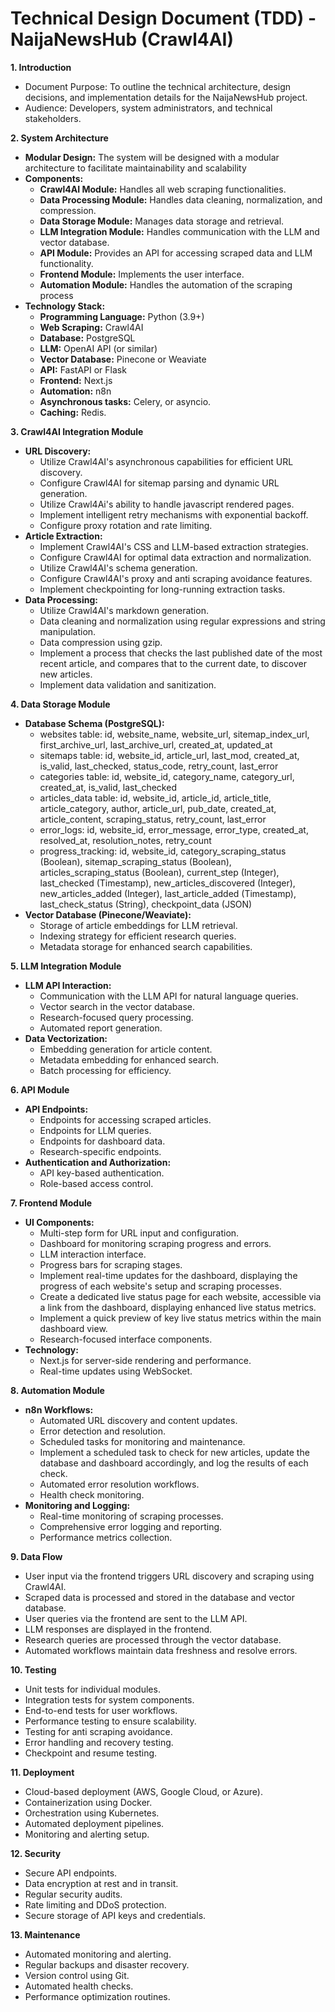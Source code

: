  # Technical Design Document (TDD) - NaijaNewsHub (Crawl4AI)

**1. Introduction**

* Document Purpose: To outline the technical architecture, design decisions, and implementation details for the NaijaNewsHub project.  
* Audience: Developers, system administrators, and technical stakeholders.

**2. System Architecture**

* **Modular Design:** The system will be designed with a modular architecture to facilitate maintainability and scalability  
* **Components:**  
  * **Crawl4AI Module:** Handles all web scraping functionalities.  
  * **Data Processing Module:** Handles data cleaning, normalization, and compression.  
  * **Data Storage Module:** Manages data storage and retrieval.  
  * **LLM Integration Module:** Handles communication with the LLM and vector database.  
  * **API Module:** Provides an API for accessing scraped data and LLM functionality.  
  * **Frontend Module:** Implements the user interface.  
  * **Automation Module:** Handles the automation of the scraping process  
* **Technology Stack:**  
  * **Programming Language:** Python (3.9+)  
  * **Web Scraping:** Crawl4AI  
  * **Database:** PostgreSQL  
  * **LLM:** OpenAI API (or similar)  
  * **Vector Database:** Pinecone or Weaviate  
  * **API:** FastAPI or Flask  
  * **Frontend:** Next.js  
  * **Automation:** n8n  
  * **Asynchronous tasks:** Celery, or asyncio.  
  * **Caching:** Redis.

**3. Crawl4AI Integration Module**

* **URL Discovery:**  
  * Utilize Crawl4AI's asynchronous capabilities for efficient URL discovery.  
  * Configure Crawl4AI for sitemap parsing and dynamic URL generation.  
  * Utilize Crawl4Ai's ability to handle javascript rendered pages.  
  * Implement intelligent retry mechanisms with exponential backoff.  
  * Configure proxy rotation and rate limiting.  
* **Article Extraction:**  
  * Implement Crawl4AI's CSS and LLM-based extraction strategies.  
  * Configure Crawl4AI for optimal data extraction and normalization.  
  * Utilize Crawl4AI's schema generation.  
  * Configure Crawl4AI's proxy and anti scraping avoidance features.  
  * Implement checkpointing for long-running extraction tasks.  
* **Data Processing:**  
  * Utilize Crawl4AI's markdown generation.  
  * Data cleaning and normalization using regular expressions and string manipulation.  
  * Data compression using gzip.  
  * Implement a process that checks the last published date of the most recent article, and compares that to the current date, to discover new articles.  
  * Implement data validation and sanitization.

**4. Data Storage Module**

* **Database Schema (PostgreSQL):**  
  * websites table: id, website_name, website_url, sitemap_index_url, first_archive_url, last_archive_url, created_at, updated_at  
  * sitemaps table: id, website_id, article_url, last_mod, created_at, is_valid, last_checked, status_code, retry_count, last_error  
  * categories table: id, website_id, category_name, category_url, created_at, is_valid, last_checked  
  * articles_data table: id, website_id, article_id, article_title, article_category, author, article_url, pub_date, created_at, article_content, scraping_status, retry_count, last_error  
  * error_logs: id, website_id, error_message, error_type, created_at, resolved_at, resolution_notes, retry_count  
  * progress_tracking: id, website_id, category_scraping_status (Boolean), sitemap_scraping_status (Boolean), articles_scraping_status (Boolean), current_step (Integer), last_checked (Timestamp), new_articles_discovered (Integer), new_articles_added (Integer), last_article_added (Timestamp), last_check_status (String), checkpoint_data (JSON)  
* **Vector Database (Pinecone/Weaviate):**  
  * Storage of article embeddings for LLM retrieval.  
  * Indexing strategy for efficient research queries.  
  * Metadata storage for enhanced search capabilities.

**5. LLM Integration Module**

* **LLM API Interaction:**  
  * Communication with the LLM API for natural language queries.  
  * Vector search in the vector database.  
  * Research-focused query processing.  
  * Automated report generation.  
* **Data Vectorization:**  
  * Embedding generation for article content.  
  * Metadata embedding for enhanced search.  
  * Batch processing for efficiency.

**6. API Module**

* **API Endpoints:**  
  * Endpoints for accessing scraped articles.  
  * Endpoints for LLM queries.  
  * Endpoints for dashboard data.  
  * Research-specific endpoints.  
* **Authentication and Authorization:**  
  * API key-based authentication.  
  * Role-based access control.

**7. Frontend Module**

* **UI Components:**  
  * Multi-step form for URL input and configuration.  
  * Dashboard for monitoring scraping progress and errors.  
  * LLM interaction interface.  
  * Progress bars for scraping stages.  
  * Implement real-time updates for the dashboard, displaying the progress of each website's setup and scraping processes.  
  * Create a dedicated live status page for each website, accessible via a link from the dashboard, displaying enhanced live status metrics.  
  * Implement a quick preview of key live status metrics within the main dashboard view.  
  * Research-focused interface components.  
* **Technology:**  
  * Next.js for server-side rendering and performance.  
  * Real-time updates using WebSocket.

**8. Automation Module**

* **n8n Workflows:**  
  * Automated URL discovery and content updates.  
  * Error detection and resolution.  
  * Scheduled tasks for monitoring and maintenance.  
  * Implement a scheduled task to check for new articles, update the database and dashboard accordingly, and log the results of each check.  
  * Automated error resolution workflows.  
  * Health check monitoring.  
* **Monitoring and Logging:**  
  * Real-time monitoring of scraping processes.  
  * Comprehensive error logging and reporting.  
  * Performance metrics collection.

**9. Data Flow**

* User input via the frontend triggers URL discovery and scraping using Crawl4AI.  
* Scraped data is processed and stored in the database and vector database.  
* User queries via the frontend are sent to the LLM API.  
* LLM responses are displayed in the frontend.  
* Research queries are processed through the vector database.  
* Automated workflows maintain data freshness and resolve errors.

**10. Testing**

* Unit tests for individual modules.  
* Integration tests for system components.  
* End-to-end tests for user workflows.  
* Performance testing to ensure scalability.  
* Testing for anti scraping avoidance.  
* Error handling and recovery testing.  
* Checkpoint and resume testing.

**11. Deployment**

* Cloud-based deployment (AWS, Google Cloud, or Azure).  
* Containerization using Docker.  
* Orchestration using Kubernetes.  
* Automated deployment pipelines.  
* Monitoring and alerting setup.

**12. Security**

* Secure API endpoints.  
* Data encryption at rest and in transit.  
* Regular security audits.  
* Rate limiting and DDoS protection.  
* Secure storage of API keys and credentials.

**13. Maintenance**

* Automated monitoring and alerting.  
* Regular backups and disaster recovery.  
* Version control using Git.  
* Automated health checks.  
* Performance optimization routines.